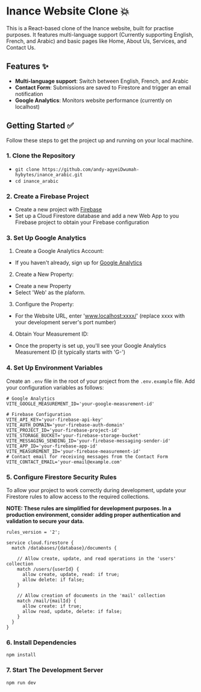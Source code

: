 # Inance Website Clone 💥

This is a React-based clone of the Inance website, built for practise purposes. It
features multi-language support (Currently supporting English, French, and Arabic) and
basic pages like Home, About Us, Services, and Contact Us.

## Features ✨

* **Multi-language support**: Switch between English, French, and Arabic
* **Contact Form**: Submissions are saved to Firestore and trigger an email notification
* **Google Analytics**: Monitors website performance (currently on localhost)

## Getting Started ✅

Follow these steps to get the project up and running on your local machine.

### 1. Clone the Repository

* `git clone https://github.com/andy-agyeiDwumah-hybytes/inance_arabic.git`
* `cd inance_arabic`

### 2. Create a Firebase Project

* Create a new project with [Firebase](https://console.firebase.google.com/?_gl=1*171i0zp*_up*MQ..*_ga*MTcxMzk4Mjk4Ny4xNzM5MDI4NTgw*_ga_CW55HF8NVT*MTczOTAyODU4MC4xLjAuMTczOTAyODU4MC4wLjAuMA..)
* Set up a Cloud Firestore database and add a new Web App to you Firebase project to obtain your Firebase configuration

### 3. Set Up Google Analytics

1. Create a Google Analytics Account: <br>
* If you haven't already, sign up for [Google Analytics](https://marketingplatform.google.com/about/analytics/)

2. Create a New Property: <br>
* Create a new Property 
* Select 'Web' as the plaform.
3. Configure the Property: <br>
* For the Website URL, enter 'www.localhost:xxxx/' (replace xxxx with your development server's port number)
4. Obtain Your Measurement ID: <br>
* Once the property is set up, you'll see your Google Analytics Measurement ID (it typically starts with 'G-')

### 4. Set Up Environment Variables

Create an `.env` file in the root of your project from the `.env.example` file. Add your configuration variables as follows:

```
# Google Analytics
VITE_GOOGLE_MEASUREMENT_ID='your-google-measurement-id'

# Firebase Configuration
VITE_API_KEY='your-firebase-api-key'
VITE_AUTH_DOMAIN='your-firebase-auth-domain'
VITE_PROJECT_ID='your-firebase-project-id'
VITE_STORAGE_BUCKET='your-firebase-storage-bucket'
VITE_MESSAGING_SENDING_ID='your-firebase-messaging-sender-id'
VITE_APP_ID='your-firebase-app-id'
VITE_MEASUREMENT_ID='your-firebase-measurement-id'
# Contact email for receiving messages from the Contact Form
VITE_CONTACT_EMAIL='your-email@example.com'
```

### 5. Configure Firestore Security Rules

To allow your project to work correctly during development, update your Firestore rules
 to allow access to the required collections.

**NOTE: These rules are simplified for development purposes. In a production environment,
 consider adding proper authentication and validation to secure your data.**

```
rules_version = '2';

service cloud.firestore {
  match /databases/{database}/documents {

    // Allow create, update, and read operations in the 'users' collection
    match /users/{userId} {
      allow create, update, read: if true;
      allow delete: if false;
    }

    // Allow creation of documents in the 'mail' collection
    match /mail/{mailId} {
      allow create: if true;
      allow read, update, delete: if false;
    }
  }
}
```

### 6. Install Dependencies

`npm install`

### 7. Start The Development Server

`npm run dev`
